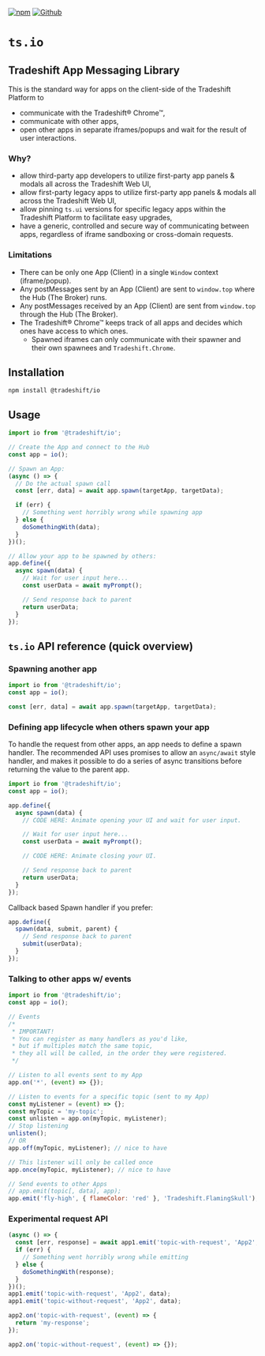 [![npm](https://img.shields.io/npm/v/@tradeshift/io.svg)](https://npmjs.org/package/@tradeshift/io)  [![Github](https://img.shields.io/github/v/release/tradeshift/io)](https://github.com/Tradeshift/io/releases/latest)

# `ts.io`

## Tradeshift App Messaging Library

This is the standard way for apps on the client-side of the Tradeshift Platform to

- communicate with the Tradeshift® Chrome™,
- communicate with other apps,
- open other apps in separate iframes/popups and wait for the result of user interactions.

### Why?

- allow third-party app developers to utilize first-party app panels & modals all across the Tradeshift Web UI,
- allow first-party legacy apps to utilize first-party app panels & modals all across the Tradeshift Web UI,
- allow pinning `ts.ui` versions for specific legacy apps within the Tradeshift Platform to facilitate easy upgrades,
- have a generic, controlled and secure way of communicating between apps, regardless of iframe sandboxing or cross-domain requests.

### Limitations

- There can be only one App (Client) in a single `Window` context (iframe/popup).
- Any postMessages sent by an App (Client) are sent to `window.top` where the Hub (The Broker) runs.
- Any postMessages received by an App (Client) are sent from `window.top` through the Hub (The Broker).
- The Tradeshift® Chrome™ keeps track of all apps and decides which ones have access to which ones.
  - Spawned iframes can only communicate with their spawner and their own spawnees and `Tradeshift.Chrome`.

## Installation

```
npm install @tradeshift/io
```

## Usage

```js
import io from '@tradeshift/io';

// Create the App and connect to the Hub
const app = io();

// Spawn an App:
(async () => {
  // Do the actual spawn call
  const [err, data] = await app.spawn(targetApp, targetData);

  if (err) {
    // Something went horribly wrong while spawning app
  } else {
    doSomethingWith(data);
  }
})();

// Allow your app to be spawned by others:
app.define({
  async spawn(data) {
    // Wait for user input here...
    const userData = await myPrompt();

    // Send response back to parent
    return userData;
  }
});
```

## `ts.io` API reference (quick overview)

### Spawning another app

```js
import io from '@tradeshift/io';
const app = io();

const [err, data] = await app.spawn(targetApp, targetData);
```

### Defining app lifecycle when others spawn your app

To handle the request from other apps, an app needs to define a spawn handler. The recommended API uses promises to allow an `async/await` style handler, and makes it possible to do a series of async transitions before returning the value to the parent app.

```js
import io from '@tradeshift/io';
const app = io();

app.define({
  async spawn(data) {
    // CODE HERE: Animate opening your UI and wait for user input.

    // Wait for user input here...
    const userData = await myPrompt();

    // CODE HERE: Animate closing your UI.

    // Send response back to parent
    return userData;
  }
});
```

Callback based Spawn handler if you prefer:

```js
app.define({
  spawn(data, submit, parent) {
    // Send response back to parent
    submit(userData);
  }
});
```

### Talking to other apps w/ events

```js
import io from '@tradeshift/io';
const app = io();

// Events
/*
 * IMPORTANT!
 * You can register as many handlers as you'd like,
 * but if multiples match the same topic,
 * they all will be called, in the order they were registered.
 */

// Listen to all events sent to my App
app.on('*', (event) => {});

// Listen to events for a specific topic (sent to my App)
const myListener = (event) => {};
const myTopic = 'my-topic';
const unlisten = app.on(myTopic, myListener);
// Stop listening
unlisten();
// OR
app.off(myTopic, myListener); // nice to have

// This listener will only be called once
app.once(myTopic, myListener); // nice to have

// Send events to other Apps
// app.emit(topic[, data], app);
app.emit('fly-high', { flameColor: 'red' }, 'Tradeshift.FlamingSkull');
```

### Experimental request API

```js
(async () => {
  const [err, response] = await app1.emit('topic-with-request', 'App2', data);
  if (err) {
    // Something went horribly wrong while emitting
  } else {
    doSomethingWith(response);
  }
})();
app1.emit('topic-with-request', 'App2', data);
app1.emit('topic-without-request', 'App2', data);

app2.on('topic-with-request', (event) => {
  return 'my-response';
});

app2.on('topic-without-request', (event) => {});
```

<!--
# WARNING

# DO NOT READ BELOW THIS LINE

## YOU WILL BE CONFUSED

### IT DOES NOT CONCERN YOU

### In the frame/window of the Tradeshift® Chrome™

```js
import io from '@tradeshift/io';

// Create The Hub
const hub = io({
  appByWindow(win) {
    return app;
  },
  windowByApp(app, sourceWindow) {
    return win;
  },
  handleAppTimeout(app, win) {},
  handleAppSpawn(app, parentApp) {},
  handleAppSubmit(app, parentApp, data) {}
});

// Terminate App Instance in target Window
hub.forgetApp(app, win);

// Create App (a client) for the Tradeshift® Chrome™ and connect to Hub (The Broker)
const top = hub.top();
top.on('*', event => {
  // Handle events sent to 'Tradeshift.Chrome'
});
```
-->
